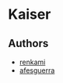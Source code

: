 # Kaiser

## Authors
- [renkami](https://github.com/renkami)
- [afesguerra](https://github.com/afesguerra)